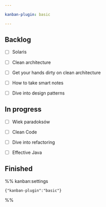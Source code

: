 ```yaml
---

kanban-plugin: basic

---
```


## Backlog

- [ ] Solaris
- [ ] Clean architecture
- [ ] Get your hands dirty on clean architecture
- [ ] How to take smart notes
- [ ] Dive into design patterns


## In progress

- [ ] Wiek paradoksów
- [ ] Clean Code
- [ ] Dive into refactoring
- [ ] Effective Java


## Finished





%% kanban:settings
```
{"kanban-plugin":"basic"}
```
%%